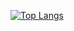 [![Top Langs](https://github-readme-stats.vercel.app/api/top-langs/?username=venraij)](https://github.com/anuraghazra/github-readme-stats) 
